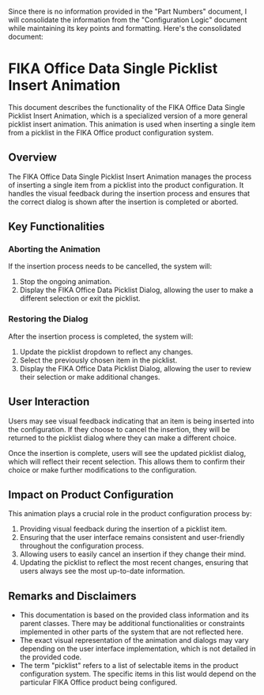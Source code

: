 Since there is no information provided in the "Part Numbers" document, I will consolidate the information from the "Configuration Logic" document while maintaining its key points and formatting. Here's the consolidated document:

# FIKA Office Data Single Picklist Insert Animation

This document describes the functionality of the FIKA Office Data Single Picklist Insert Animation, which is a specialized version of a more general picklist insert animation. This animation is used when inserting a single item from a picklist in the FIKA Office product configuration system.

## Overview

The FIKA Office Data Single Picklist Insert Animation manages the process of inserting a single item from a picklist into the product configuration. It handles the visual feedback during the insertion process and ensures that the correct dialog is shown after the insertion is completed or aborted.

## Key Functionalities

### Aborting the Animation

If the insertion process needs to be cancelled, the system will:

1. Stop the ongoing animation.
2. Display the FIKA Office Data Picklist Dialog, allowing the user to make a different selection or exit the picklist.

### Restoring the Dialog

After the insertion process is completed, the system will:

1. Update the picklist dropdown to reflect any changes.
2. Select the previously chosen item in the picklist.
3. Display the FIKA Office Data Picklist Dialog, allowing the user to review their selection or make additional changes.

## User Interaction

Users may see visual feedback indicating that an item is being inserted into the configuration. If they choose to cancel the insertion, they will be returned to the picklist dialog where they can make a different choice.

Once the insertion is complete, users will see the updated picklist dialog, which will reflect their recent selection. This allows them to confirm their choice or make further modifications to the configuration.

## Impact on Product Configuration

This animation plays a crucial role in the product configuration process by:

1. Providing visual feedback during the insertion of a picklist item.
2. Ensuring that the user interface remains consistent and user-friendly throughout the configuration process.
3. Allowing users to easily cancel an insertion if they change their mind.
4. Updating the picklist to reflect the most recent changes, ensuring that users always see the most up-to-date information.

## Remarks and Disclaimers

- This documentation is based on the provided class information and its parent classes. There may be additional functionalities or constraints implemented in other parts of the system that are not reflected here.
- The exact visual representation of the animation and dialogs may vary depending on the user interface implementation, which is not detailed in the provided code.
- The term "picklist" refers to a list of selectable items in the product configuration system. The specific items in this list would depend on the particular FIKA Office product being configured.